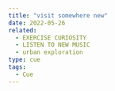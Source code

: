 ```yaml
---
title: "visit somewhere new"
date: 2022-05-26
related:
  - EXERCISE CURIOSITY
  - LISTEN TO NEW MUSIC
  - urban exploration
type: cue
tags:
  - Cue
---
```

